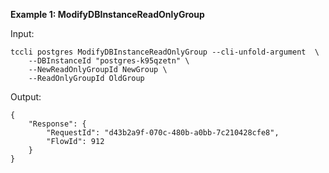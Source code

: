**Example 1: ModifyDBInstanceReadOnlyGroup**



Input: 

```
tccli postgres ModifyDBInstanceReadOnlyGroup --cli-unfold-argument  \
    --DBInstanceId "postgres-k95qzetn" \
    --NewReadOnlyGroupId NewGroup \
    --ReadOnlyGroupId OldGroup
```

Output: 
```
{
    "Response": {
        "RequestId": "d43b2a9f-070c-480b-a0bb-7c210428cfe8",
        "FlowId": 912
    }
}
```

